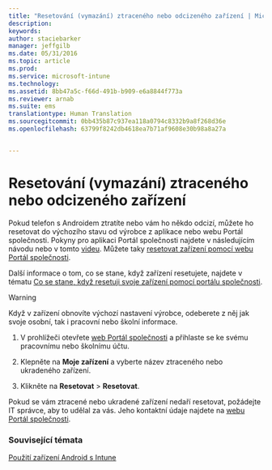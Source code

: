 ```yaml
---
title: "Resetování (vymazání) ztraceného nebo odcizeného zařízení | Microsoft Intune"
description: 
keywords: 
author: staciebarker
manager: jeffgilb
ms.date: 05/31/2016
ms.topic: article
ms.prod: 
ms.service: microsoft-intune
ms.technology: 
ms.assetid: 8bb47a5c-f66d-491b-b909-e6a8844f773a
ms.reviewer: arnab
ms.suite: ems
translationtype: Human Translation
ms.sourcegitcommit: 0bb435b87c937ea118a0794c8332b9a8f268d36e
ms.openlocfilehash: 63799f8242db4618ea7b71af9608e30b98a8a27a


---
```



# Resetování (vymazání) ztraceného nebo odcizeného zařízení

Pokud telefon s Androidem ztratíte nebo vám ho někdo odcizí, můžete ho resetovat do výchozího stavu od výrobce z aplikace nebo webu Portál společnosti. Pokyny pro aplikaci Portál společnosti najdete v následujícím návodu nebo v tomto [videu](http://aka.ms/ly1x17). Můžete taky [resetovat zařízení pomocí webu Portál společnosti](reset-your-device-cpwebsite.md).

Další informace o tom, co se stane, když zařízení resetujete, najdete v tématu [Co se stane, když resetuji svoje zařízení pomocí portálu společnosti](what-happens-if-you-reset-your-device-using-the-company-portal-android.md).

> [!WARNING] 
> Když v zařízení obnovíte výchozí nastavení výrobce, odeberete z něj jak svoje osobní, tak i pracovní nebo školní informace.

1.  V prohlížeči otevřete [web Portál společnosti](http://portal.manage.microsoft.com) a přihlaste se ke svému pracovnímu nebo školnímu účtu.

2.  Klepněte na **Moje zařízení** a vyberte název ztraceného nebo ukradeného zařízení.

3.  Klikněte na **Resetovat** &gt; **Resetovat**.

Pokud se vám ztracené nebo ukradené zařízení nedaří resetovat, požádejte IT správce, aby to udělal za vás. Jeho kontaktní údaje najdete na [webu Portál společnosti](http://portal.manage.microsoft.com).

### Související témata
[Použití zařízení Android s Intune](using-your-android-device-with-intune.md)




<!--HONumber=Jun16_HO5-->


